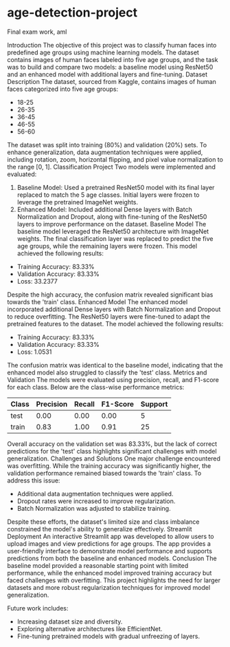 # age-detection-project
Final exam work, aml


Introduction
The objective of this project was to classify human faces into predefined age groups using machine learning models. The dataset contains images of human faces labeled into five age groups, and the task was to build and compare two models: a baseline model using ResNet50 and an enhanced model with additional layers and fine-tuning.
Dataset Description
The dataset, sourced from Kaggle, contains images of human faces categorized into five age groups:
- 18-25
- 26-35
- 36-45
- 46-55
- 56-60

The dataset was split into training (80%) and validation (20%) sets. To enhance generalization, data augmentation techniques were applied, including rotation, zoom, horizontal flipping, and pixel value normalization to the range [0, 1].
Classification Project
Two models were implemented and evaluated:
1. Baseline Model: Used a pretrained ResNet50 model with its final layer replaced to match the 5 age classes. Initial layers were frozen to leverage the pretrained ImageNet weights.
2. Enhanced Model: Included additional Dense layers with Batch Normalization and Dropout, along with fine-tuning of the ResNet50 layers to improve performance on the dataset.
Baseline Model
The baseline model leveraged the ResNet50 architecture with ImageNet weights. The final classification layer was replaced to predict the five age groups, while the remaining layers were frozen. This model achieved the following results:
- Training Accuracy: 83.33%
- Validation Accuracy: 83.33%
- Loss: 33.2377

Despite the high accuracy, the confusion matrix revealed significant bias towards the 'train' class.
Enhanced Model
The enhanced model incorporated additional Dense layers with Batch Normalization and Dropout to reduce overfitting. The ResNet50 layers were fine-tuned to adapt the pretrained features to the dataset. The model achieved the following results:
- Training Accuracy: 83.33%
- Validation Accuracy: 83.33%
- Loss: 1.0531

The confusion matrix was identical to the baseline model, indicating that the enhanced model also struggled to classify the 'test' class.
Metrics and Validation
The models were evaluated using precision, recall, and F1-score for each class. Below are the class-wise performance metrics:

| Class    | Precision | Recall | F1-Score | Support |
|----------|-----------|--------|----------|---------|
| test     | 0.00      | 0.00   | 0.00     | 5       |
| train    | 0.83      | 1.00   | 0.91     | 25      |

Overall accuracy on the validation set was 83.33%, but the lack of correct predictions for the 'test' class highlights significant challenges with model generalization.
Challenges and Solutions
One major challenge encountered was overfitting. While the training accuracy was significantly higher, the validation performance remained biased towards the 'train' class. To address this issue:
- Additional data augmentation techniques were applied.
- Dropout rates were increased to improve regularization.
- Batch Normalization was adjusted to stabilize training.

Despite these efforts, the dataset's limited size and class imbalance constrained the model's ability to generalize effectively.
Streamlit Deployment
An interactive Streamlit app was developed to allow users to upload images and view predictions for age groups. The app provides a user-friendly interface to demonstrate model performance and supports predictions from both the baseline and enhanced models.
Conclusion
The baseline model provided a reasonable starting point with limited performance, while the enhanced model improved training accuracy but faced challenges with overfitting. This project highlights the need for larger datasets and more robust regularization techniques for improved model generalization.

Future work includes:
- Increasing dataset size and diversity.
- Exploring alternative architectures like EfficientNet.
- Fine-tuning pretrained models with gradual unfreezing of layers.
